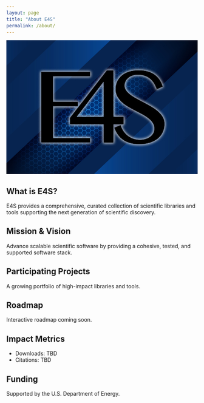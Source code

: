 ```yaml
---
layout: page
title: "About E4S"
permalink: /about/
---
```


![E4S Logo](/assets/images/e4s-logo.jpg)

## What is E4S?
E4S provides a comprehensive, curated collection of scientific libraries and tools supporting the next generation of scientific discovery.

## Mission & Vision
Advance scalable scientific software by providing a cohesive, tested, and supported software stack.

## Participating Projects
A growing portfolio of high-impact libraries and tools.

## Roadmap
Interactive roadmap coming soon.

## Impact Metrics
- Downloads: TBD
- Citations: TBD

## Funding
Supported by the U.S. Department of Energy.
